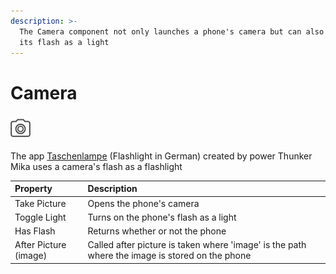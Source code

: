 ```yaml
---
description: >-
  The Camera component not only launches a phone's camera but can also control
  its flash as a light
---
```


# Camera

### ![](../../../../.gitbook/assets/camera-icon.png)

The app [Taschenlampe](https://www.gitbook.com/book/albertching/thunkable-docs/edit#) \(Flashlight in German\) created by power Thunker Mika uses a camera's flash as a flashlight

| Property | Description |
| :--- | :--- |
| Take Picture | Opens the phone's camera |
| Toggle Light | Turns on the phone's flash as a light |
| Has Flash | Returns whether or not the phone |
| After Picture \(image\) | Called after picture is taken where 'image' is the path where the image is stored on the phone |

